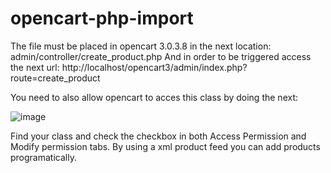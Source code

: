 # opencart-php-import

The file must be placed in opencart 3.0.3.8 in the next location:
admin/controller/create_product.php
And in order to be triggered access the next url:
http://localhost/opencart3/admin/index.php?route=create_product

You need to also allow opencart to acces this class by doing the next:

![image](https://github.com/takegabriel08/opencart-php-import/assets/45741342/5ce0ec1a-ea57-48b1-9cee-bf57661decee)

Find your class and check the checkbox in both Access Permission and Modify permission tabs.
By using a xml product feed you can add products programatically.
